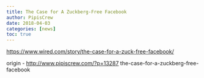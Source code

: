 ```yaml
---
title: The Case for A Zuckberg-Free Facebook
author: PipisCrew
date: 2018-04-03
categories: [news]
toc: true
---
```


https://www.wired.com/story/the-case-for-a-zuck-free-facebook/

origin - http://www.pipiscrew.com/?p=13287 the-case-for-a-zuckberg-free-facebook